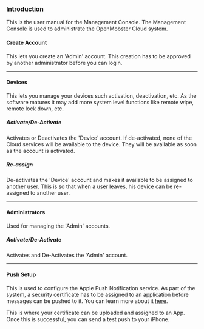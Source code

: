 ### Introduction ###

This is the user manual for the Management Console. The Management Console is used to administrate the OpenMobster Cloud system.

#### Create Account ####

This lets you create an 'Admin' account. This creation has to be approved by another administrator before you can login.


---


#### Devices ####

This lets you manage your devices such activation, deactivation, etc. As the software matures it may add more system level functions like remote wipe, remote lock down, etc.

##### Activate/De-Activate #####

Activates or Deactivates the 'Device' account. If de-activated, none of the Cloud services will be available to the device. They will be available as soon as the account is activated.

##### Re-assign #####

De-activates the 'Device' account and makes it available to be assigned to another user. This is so that when a user leaves, his device can be re-assigned to another user.


---


#### Administrators ####

Used for managing the 'Admin' accounts.

##### Activate/De-Activate #####

Activates and De-Activates the 'Admin' account.


---


#### Push Setup ####

This is used to configure the Apple Push Notification service. As part of the system, a security certificate has to be assigned to an application before messages can be pushed to it. You can learn more about it [here](iPhonePushSetup.md).

This is where your certificate can be uploaded and assigned to an App. Once this is successful, you can send a test push to your iPhone.